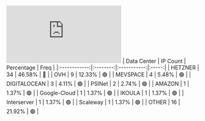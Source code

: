![Diagramm](https://github.com/obajay/StateSync-snapshots/blob/main/Projects/Sge/1/README.md)
| Data Center | IP Count | Percentage | Freq |
|:------------:|:--------:|:-----------:|:-----:|
| HETZNER | 34 | 46.58% | 🔴 |
| OVH | 9 | 12.33% | 🟢 |
| MEVSPACE | 4 | 5.48% | 🟢 |
| DIGITALOCEAN | 3 | 4.11% | 🟢 |
| PSINet | 2 | 2.74% | 🟢 |
| AMAZON | 1 | 1.37% | 🟢 |
| Google-Cloud | 1 | 1.37% | 🟢 |
| IKOULA | 1 | 1.37% | 🟢 |
| Interserver | 1 | 1.37% | 🟢 |
| Scaleway | 1 | 1.37% | 🟢 |
| OTHER | 16 | 21.92% | 🟢 |
